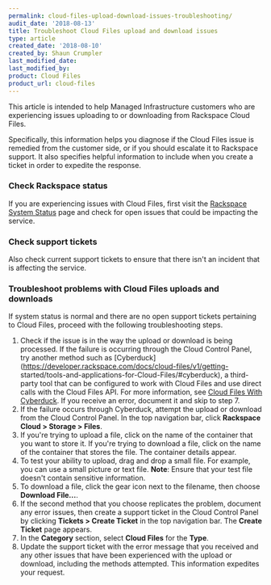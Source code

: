 ```yaml
---
permalink: cloud-files-upload-download-issues-troubleshooting/
audit_date: '2018-08-13'
title: Troubleshoot Cloud Files upload and download issues
type: article
created_date: '2018-08-10'
created_by: Shaun Crumpler
last_modified_date: 
last_modified_by: 
product: Cloud Files
product_url: cloud-files
---
```


This article is intended to help Managed Infrastructure customers who are experiencing issues uploading to or downloading 
from Rackspace Cloud Files.

Specifically, this information helps you diagnose if the Cloud Files issue is remedied from the customer side, or if you 
should escalate it to Rackspace support. It also specifies helpful information to include when you create a ticket in order 
to expedite the response.

### Check Rackspace status

If you are experiencing issues with Cloud Files, first visit the 
[Rackspace System Status](https://rackspace.service-now.com/system_status/) page and check for open issues that could be 
impacting the service. 

### Check support tickets

Also check current support tickets to ensure that there isn't an incident that is affecting the service. 

### Troubleshoot problems with Cloud Files uploads and downloads

If system status is normal and there are no open support tickets pertaining to Cloud Files, proceed with the following 
troubleshooting steps.

1. Check if the issue is in the way the upload or download is being processed. If the failure is occurring through the Cloud 
   Control Panel, try another method such as [Cyberduck](https://developer.rackspace.com/docs/cloud-files/v1/getting-
   started/tools-and-applications-for-Cloud-Files/#cyberduck), a third-party tool that can be configured to work with Cloud 
   Files and use direct calls with the Cloud Files API. For more information, see 
   [Cloud Files With Cyberduck](https://community.rackspace.com/general/f/general-discussion-forum/8486/how-to-configure-cyberduck-for-rackspace-cloud-files). If you receive an error, document it and skip to step 7.
2. If the failure occurs through Cyberduck, attempt the upload or download from the Cloud Control Panel. In the top 
   navigation bar, click **Rackspace Cloud > Storage > Files**.
3. If you're trying to upload a file, click on the name of the container that you want to store it. If you're trying to 
   download a file, click on the name of the container that stores the file. The container details appear.
4. To test your ability to upload, drag and drop a small file. For example, you can use a small picture or text file. 
   **Note**: Ensure that your test file doesn't contain sensitive information.
5. To download a file, click the gear icon next to the filename, then choose **Download File...**.
6. If the second method that you choose replicates the problem, document any error issues, then create a support ticket in 
   the Cloud Control Panel by clicking **Tickets > Create Ticket** in the top navigation bar. The **Create Ticket** page 
   appears.
7. In the **Category** section, select **Cloud Files** for the **Type**. 
8. Update the support ticket with the error message that you received and any other issues that have been experienced with 
   the upload or download, including the methods attempted. This information expedites your request.
